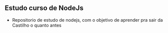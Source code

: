 ## Estudo curso de NodeJs

- Repositorio de estudo de nodejs, com o objetivo de aprender pra sair da Castilho o quanto antes